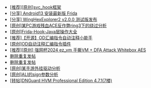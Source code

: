 + [[推荐][原创]svc_hook框架](https://bbs.kanxue.com/thread-284713.htm)
+ [[分享] Android13 安装最新版 Frida](https://bbs.kanxue.com/thread-277770.htm)
+ [[分享] WingHexExplorer2 v2.0.0 测试版发布](https://bbs.kanxue.com/thread-284723.htm)
+ [[原创]某PC游戏残血ACE反作弊ring3下的绕过分析](https://bbs.kanxue.com/thread-284667.htm)
+ [[原创]Frida-Hook-Java层操作大全](https://bbs.kanxue.com/thread-280758.htm)
+ [[推荐]【开源】OD汇编指令自动注释小能手](https://bbs.kanxue.com/thread-284663.htm)
+ [[原创]OD自动注释汇编指令插件](https://bbs.kanxue.com/thread-284557.htm)
+ [[推荐][原创] 强网杯2024 ez_vm 手撕VM + DFA Attack Whitebox AES](https://bbs.kanxue.com/thread-284639.htm)
+ [删除重复发帖](https://bbs.kanxue.com/thread-284722.htm)
+ [删除重复发帖](https://bbs.kanxue.com/thread-284721.htm)
+ [[原创]某手游外挂驱动分析](https://bbs.kanxue.com/thread-284674.htm)
+ [[原创]ALI的sign参数分析](https://bbs.kanxue.com/thread-284292.htm)
+ [[转帖]DNGuard HVM Professional Edition 4.7.1(7楼)](https://bbs.kanxue.com/thread-278128.htm)
